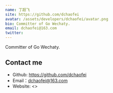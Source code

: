 ```yaml
---
name: 丁超飞
site: https://github.com/dchaofei
avatar: /assets/developers/dchaofei/avatar.png
bio: Committer of Go Wechaty.
email: dchaofei@163.com
twitter: 
---
```


Committer of Go Wechaty.

## Contact me

- Github: <https://github.com/dchaofei>
- Email：<dchaofei@163.com>
- Website: <>
